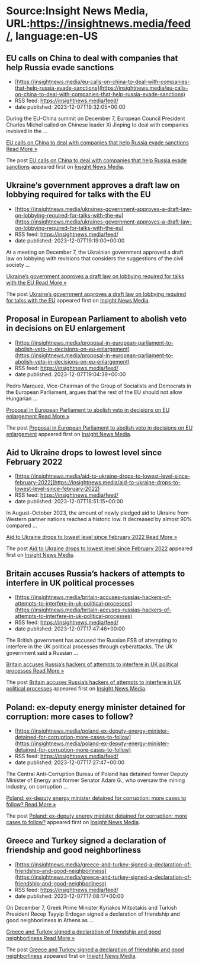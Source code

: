 # Source:Insight News Media, URL:https://insightnews.media/feed/, language:en-US

## EU calls on China to deal with companies that help Russia evade sanctions
 - [https://insightnews.media/eu-calls-on-china-to-deal-with-companies-that-help-russia-evade-sanctions](https://insightnews.media/eu-calls-on-china-to-deal-with-companies-that-help-russia-evade-sanctions)
 - RSS feed: https://insightnews.media/feed/
 - date published: 2023-12-07T19:32:05+00:00

<p>During the EU-China summit on December 7, European Council President Charles Michel called on Chinese leader Xi Jinping to deal with companies involved in the &#8230;</p>
<p class="read-more"> <a class="ast-button" href="https://insightnews.media/eu-calls-on-china-to-deal-with-companies-that-help-russia-evade-sanctions/"> <span class="screen-reader-text">EU calls on China to deal with companies that help Russia evade sanctions</span> Read More »</a></p>
<p>The post <a href="https://insightnews.media/eu-calls-on-china-to-deal-with-companies-that-help-russia-evade-sanctions/">EU calls on China to deal with companies that help Russia evade sanctions</a> appeared first on <a href="https://insightnews.media">Insight News Media</a>.</p>

## Ukraine’s government approves a draft law on lobbying required for talks with the EU
 - [https://insightnews.media/ukraines-government-approves-a-draft-law-on-lobbying-required-for-talks-with-the-eu](https://insightnews.media/ukraines-government-approves-a-draft-law-on-lobbying-required-for-talks-with-the-eu)
 - RSS feed: https://insightnews.media/feed/
 - date published: 2023-12-07T19:19:00+00:00

<p>At a meeting on December 7, the Ukrainian government approved a draft law on lobbying with revisions that considers the suggestions of the civil society &#8230;</p>
<p class="read-more"> <a class="ast-button" href="https://insightnews.media/ukraines-government-approves-a-draft-law-on-lobbying-required-for-talks-with-the-eu/"> <span class="screen-reader-text">Ukraine&#8217;s government approves a draft law on lobbying required for talks with the EU</span> Read More »</a></p>
<p>The post <a href="https://insightnews.media/ukraines-government-approves-a-draft-law-on-lobbying-required-for-talks-with-the-eu/">Ukraine&#8217;s government approves a draft law on lobbying required for talks with the EU</a> appeared first on <a href="https://insightnews.media">Insight News Media</a>.</p>

## Proposal in European Parliament to abolish veto in decisions on EU enlargement
 - [https://insightnews.media/proposal-in-european-parliament-to-abolish-veto-in-decisions-on-eu-enlargement](https://insightnews.media/proposal-in-european-parliament-to-abolish-veto-in-decisions-on-eu-enlargement)
 - RSS feed: https://insightnews.media/feed/
 - date published: 2023-12-07T19:04:39+00:00

<p>Pedro Marquez, Vice-Chairman of the Group of Socialists and Democrats in the European Parliament, argues that the rest of the EU should not allow Hungarian &#8230;</p>
<p class="read-more"> <a class="ast-button" href="https://insightnews.media/proposal-in-european-parliament-to-abolish-veto-in-decisions-on-eu-enlargement/"> <span class="screen-reader-text">Proposal in European Parliament to abolish veto in decisions on EU enlargement</span> Read More »</a></p>
<p>The post <a href="https://insightnews.media/proposal-in-european-parliament-to-abolish-veto-in-decisions-on-eu-enlargement/">Proposal in European Parliament to abolish veto in decisions on EU enlargement</a> appeared first on <a href="https://insightnews.media">Insight News Media</a>.</p>

## Aid to Ukraine drops to lowest level since February 2022
 - [https://insightnews.media/aid-to-ukraine-drops-to-lowest-level-since-february-2022](https://insightnews.media/aid-to-ukraine-drops-to-lowest-level-since-february-2022)
 - RSS feed: https://insightnews.media/feed/
 - date published: 2023-12-07T18:51:15+00:00

<p>In August–October 2023, the amount of newly pledged aid to Ukraine from Western partner nations reached a historic low. It decreased by almost 90% compared &#8230;</p>
<p class="read-more"> <a class="ast-button" href="https://insightnews.media/aid-to-ukraine-drops-to-lowest-level-since-february-2022/"> <span class="screen-reader-text">Aid to Ukraine drops to lowest level since February 2022</span> Read More »</a></p>
<p>The post <a href="https://insightnews.media/aid-to-ukraine-drops-to-lowest-level-since-february-2022/">Aid to Ukraine drops to lowest level since February 2022</a> appeared first on <a href="https://insightnews.media">Insight News Media</a>.</p>

## Britain accuses Russia’s hackers of attempts to interfere in UK political processes
 - [https://insightnews.media/britain-accuses-russias-hackers-of-attempts-to-interfere-in-uk-political-processes](https://insightnews.media/britain-accuses-russias-hackers-of-attempts-to-interfere-in-uk-political-processes)
 - RSS feed: https://insightnews.media/feed/
 - date published: 2023-12-07T17:47:46+00:00

<p>The British government has accused the Russian FSB of attempting to interfere in the UK political processes through cyberattacks. The UK government said a Russian &#8230;</p>
<p class="read-more"> <a class="ast-button" href="https://insightnews.media/britain-accuses-russias-hackers-of-attempts-to-interfere-in-uk-political-processes/"> <span class="screen-reader-text">Britain accuses Russia&#8217;s hackers of attempts to interfere in UK political processes</span> Read More »</a></p>
<p>The post <a href="https://insightnews.media/britain-accuses-russias-hackers-of-attempts-to-interfere-in-uk-political-processes/">Britain accuses Russia&#8217;s hackers of attempts to interfere in UK political processes</a> appeared first on <a href="https://insightnews.media">Insight News Media</a>.</p>

## Poland: ex-deputy energy minister detained for corruption: more cases to follow?
 - [https://insightnews.media/poland-ex-deputy-energy-minister-detained-for-corruption-more-cases-to-follow](https://insightnews.media/poland-ex-deputy-energy-minister-detained-for-corruption-more-cases-to-follow)
 - RSS feed: https://insightnews.media/feed/
 - date published: 2023-12-07T17:27:47+00:00

<p>The Central Anti-Corruption Bureau of Poland has detained former Deputy Minister of Energy and former Senator Adam G., who oversaw the mining industry, on corruption &#8230;</p>
<p class="read-more"> <a class="ast-button" href="https://insightnews.media/poland-ex-deputy-energy-minister-detained-for-corruption-more-cases-to-follow/"> <span class="screen-reader-text">Poland: ex-deputy energy minister detained for corruption: more cases to follow?</span> Read More »</a></p>
<p>The post <a href="https://insightnews.media/poland-ex-deputy-energy-minister-detained-for-corruption-more-cases-to-follow/">Poland: ex-deputy energy minister detained for corruption: more cases to follow?</a> appeared first on <a href="https://insightnews.media">Insight News Media</a>.</p>

## Greece and Turkey signed a declaration of friendship and good neighborliness
 - [https://insightnews.media/greece-and-turkey-signed-a-declaration-of-friendship-and-good-neighborliness](https://insightnews.media/greece-and-turkey-signed-a-declaration-of-friendship-and-good-neighborliness)
 - RSS feed: https://insightnews.media/feed/
 - date published: 2023-12-07T17:08:17+00:00

<p>On December 7, Greek Prime Minister Kyriakos Mitsotakis and Turkish President Recep Tayyip Erdogan signed a declaration of friendship and good neighborliness in Athens as &#8230;</p>
<p class="read-more"> <a class="ast-button" href="https://insightnews.media/greece-and-turkey-signed-a-declaration-of-friendship-and-good-neighborliness/"> <span class="screen-reader-text">Greece and Turkey signed a declaration of friendship and good neighborliness</span> Read More »</a></p>
<p>The post <a href="https://insightnews.media/greece-and-turkey-signed-a-declaration-of-friendship-and-good-neighborliness/">Greece and Turkey signed a declaration of friendship and good neighborliness</a> appeared first on <a href="https://insightnews.media">Insight News Media</a>.</p>

